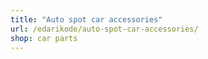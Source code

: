 ```yaml
---
title: "Auto spot car accessories"
url: /edarikode/auto-spot-car-accessories/
shop: car parts
---
```


